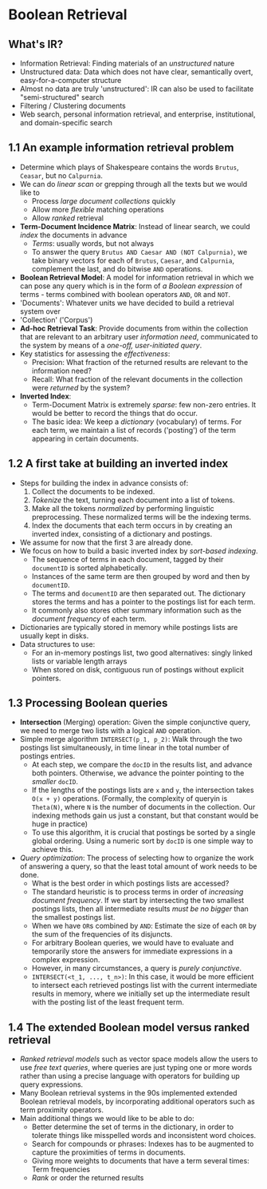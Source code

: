 # Boolean Retrieval

## What's IR?

- Information Retrieval: Finding materials of an *unstructured* nature
- Unstructured data: Data which does not have clear, semantically overt, easy-for-a-computer structure
- Almost no data are truly 'unstructured': IR can also be used to facilitate "semi-structured" search
- Filtering / Clustering documents
- Web search, personal information retrieval, and enterprise, institutional, and domain-specific search

## 1.1 An example information retrieval problem

- Determine which plays of Shakespeare contains the words `Brutus`, `Ceasar`, but no `Calpurnia`.
- We can do *linear scan* or grepping through all the texts but we would like to
    - Process *large document collections* quickly
    - Allow more *flexible* matching operations
    - Allow *ranked* retrieval
- **Term-Document Incidence Matrix**: Instead of linear search, we could *index* the documents in advance
    - *Terms*: usually words, but not always
    - To answer the query `Brutus AND Caesar AND (NOT Calpurnia)`, we take binary vectors for each of `Brutus`, `Caesar`, and `Calpurnia`, complement the last, and do bitwise `AND` operations.
- **Boolean Retrieval Model**: A model for information retrieval in which we can pose any query which is in the form of *a Boolean expression* of terms - terms combined with boolean operators `AND`, `OR` and `NOT`.
- 'Documents': Whatever units we have decided to build a retrieval system over
- 'Collection' ('Corpus')
- **Ad-hoc Retrieval Task**: Provide documents from within the collection that are relevant to an arbitrary user *information need*, communicated to the system by means of a *one-off, user-initiated query*.
- Key statistics for assessing the *effectiveness*:
    - Precision: What fraction of the returned results are relevant to the information need?
    - Recall: What fraction of the relevant documents in the collection were *returned* by the system?
- **Inverted Index**:
    - Term-Document Matrix is extremely *sparse*: few non-zero entries. It would be better to record the things that do occur.
    - The basic idea: We keep a *dictionary* (vocabulary) of terms. For each term, we maintain a list of records ('posting') of the term appearing in certain documents.

## 1.2 A first take at building an inverted index

- Steps for building the index in advance consists of:
    1. Collect the documents to be indexed.
    2. *Tokenize* the text, turning each document into a list of tokens.
    3. Make all the tokens *normalized* by performing linguistic preprocessing. These normalized terms will be the indexing terms.
    4. Index the documents that each term occurs in by creating an inverted index, consisting of a dictionary and postings.
- We assume for now that the first 3 are already done.
- We focus on how to build a basic inverted index by *sort-based indexing*.
    - The sequence of terms in each document, tagged by their `documentID` is sorted alphabetically.
    - Instances of the same term are then grouped by word and then by `documentID`.
    - The terms and `documentID` are then separated out. The dictionary stores the terms and has a pointer to the postings list for each term.
    - It commonly also stores other summary information such as the *document frequency* of each term.
- Dictionaries are typically stored in memory while postings lists are usually kept in disks.
- Data structures to use:
    - For an in-memory postings list, two good alternatives: singly linked lists or variable length arrays
    - When stored on disk, contiguous run of postings without explicit pointers.

## 1.3 Processing Boolean queries

- **Intersection** (Merging) operation: Given the simple conjunctive query, we need to merge two lists with a logical `AND` operation.
- Simple merge algorithm `INTERSECT(p_1, p_2)`: Walk through the two postings list simultaneously, in time linear in the total number of postings entries.
    - At each step, we compare the `docID` in the results list, and advance both pointers. Otherwise, we advance the pointer pointing to the *smaller* `docID`.
    - If the lengths of the postings lists are `x` and `y`, the intersection takes `O(x + y)` operations. (Formally, the complexity of queryin is `Theta(N)`, where `N` is the number of documents in the collection. Our indexing methods gain us just a constant, but that constant would be huge in practice)
    - To use this algorithm, it is crucial that postings be sorted by a single global ordering. Using a numeric sort by `docID` is one simple way to achieve this.
- *Query optimization*: The process of selecting how to organize the work of answering a query, so that the least total amount of work needs to be done.
    - What is the best order in which postings lists are accessed?
    - The standard heuristic is to process terms in order of *increasing document frequency*. If we start by intersecting the two smallest postings lists, then all intermediate results *must be no bigger* than the smallest postings list.
    - When we have `OR`s combined by `AND`: Estimate the size of each `OR` by the sum of the frequencies of its disjuncts.
    - For arbitrary Boolean queries, we would have to evaluate and temporarily store the answers for immediate expressions in a complex expression.
    - However, in many circumstances, a query is *purely conjunctive*.
    - `INTERSECT(<t_1, ..., t_n>)`: In this case, it would be more efficient to intersect each retrieved postings list with the current intermediate results in memory, where we initially set up the intermediate result with the posting list of the least frequent term.

## 1.4 The extended Boolean model versus ranked retrieval

- *Ranked retrieval models* such as vector space models allow the users to use *free text queries*, where queries are just typing one or more words rather than using a precise language with operators for building up query expressions.
- Many Boolean retrieval systems in the 90s implemented extended Boolean retrieval models, by incorporating additional operators such as term proximity operators.
- Main additional things we would like to be able to do:
    - Better determine the set of terms in the dictionary, in order to tolerate things like misspelled words and inconsistent word choices.
    - Search for compounds or phrases: Indexes has to be augmented to capture the proximities of terms in documents.
    - Giving more weights to documents that have a term several times: Term frequencies
    - *Rank* or order the returned results